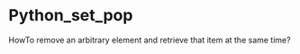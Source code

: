 Python_set_pop
==============

HowTo remove an arbitrary element and retrieve that item at the same time?
